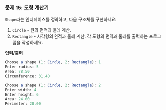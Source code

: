 ### **문제 15: 도형 계산기**

`Shape`라는 인터페이스를 정의하고, 다음 구조체를 구현하세요:

1. `Circle` - 원의 면적과 둘레 계산.
2. `Rectangle` - 사각형의 면적과 둘레 계산.
   각 도형의 면적과 둘레를 출력하는 프로그램을 작성하세요.

**입력/출력**

```mathematica
Choose a shape (1: Circle, 2: Rectangle): 1
Enter radius: 5
Area: 78.50
Circumference: 31.40

Choose a shape (1: Circle, 2: Rectangle): 2
Enter width: 4
Enter height: 6
Area: 24.00
Perimeter: 20.00
```